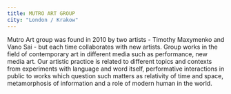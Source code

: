 ```yaml
---
title: MUTRO ART GROUP
city: "London / Krakow"
---
```


Mutro Art group was found in 2010 by two artists - Timothy Maxymenko and Vano Sai - but each time collaborates with new artists. Group works in the field of contemporary art in different media such as performance, new media art. Our artistic practice is related to different topics and contexts from experiments with language and word itself, performative interactions in public to works which question such matters as relativity of time and space, metamorphosis of information and a role of modern human in the world.
